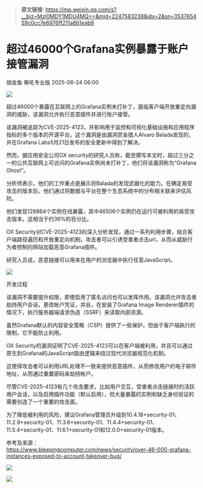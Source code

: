 > **原文链接**: https://mp.weixin.qq.com/s?__biz=MzI0MDY1MDU4MQ==&mid=2247583238&idx=2&sn=353765459c0cc7e6976ff211a8b1eab9

#  超过46000个Grafana实例暴露于账户接管漏洞  
胡金鱼  嘶吼专业版   2025-06-24 06:00  
  
![](https://mmbiz.qpic.cn/mmbiz_gif/wpkib3J60o297rwgIksvLibPOwR24tqI8dGRUah80YoBLjTBJgws2n0ibdvfvv3CCm0MIOHTAgKicmOB4UHUJ1hH5g/640?wx_fmt=gif "")  
  
超过46000个暴露在互联网上的Grafana实例未打补丁，面临客户端开放重定向漏洞的威胁，该漏洞允许执行恶意插件并进行账户接管。  
  
该漏洞被追踪为CVE-2025-4123，并影响用于监控和可视化基础设施和应用程序指标的多个版本的开源平台。这个漏洞是由漏洞赏金猎人Alvaro Balada发现的，并在Grafana Labs5月21日发布的安全更新中得到了解决。  
  
然而，据应用安全公司OX security的研究人员称，截至撰写本文时，超过三分之一的公共互联网上可访问的Grafana实例尚未打补丁，他们将该漏洞称为“Grafana Ghost”。  
  
分析师表示，他们的工作重点是展示将Balada的发现武器化的能力。在确定易受攻击的版本后，他们通过将数据与平台在整个生态系统中的分布相关联来评估风险。  
  
他们发现128864个实例在线暴露，其中46506个实例仍在运行可被利用的易受攻击版本。这相当于约36%的百分比。  
  
OX Security对CVE-2025-4123的深入分析发现，通过一系列利用步骤，结合客户端路径遍历和开放重定向机制，攻击者可以引诱受害者点击url，从而从威胁行为者控制的网站加载恶意Grafana插件。  
  
研究人员说，恶意链接可以用来在用户的浏览器中执行任意JavaScript。  
  
![](https://mmbiz.qpic.cn/sz_mmbiz_png/wpkib3J60o2ics9PefZyyiawUTXUNVakJSjYbic6wum1YJqR5It9vWbCssfFoIarUYKUuSc5ibtnibbOJic4tiaJIouzKQ/640?wx_fmt=png&from=appmsg "")  
  
开发过程  
  
该漏洞不需要提升权限，即使启用了匿名访问也可以发挥作用。该漏洞允许攻击者劫持用户会话，更改帐户凭证，并且，在安装了Grafana Image Renderer插件的情况下，执行服务器端请求伪造（SSRF）来读取内部资源。  
  
虽然Grafana默认的内容安全策略（CSP）提供了一些保护，但由于客户端执行的限制，它不能防止利用。  
  
OX Security的漏洞证明了CVE-2025-4123可以在客户端被利用，并且可以通过原生到Grafana的JavaScript路由逻辑来绕过现代浏览器规范化机制。  
  
这使得攻击者可以利用URL处理不一致来提供恶意插件，从而修改用户的电子邮件地址，从而通过重置密码来劫持帐户。  
  
尽管CVE-2025-4123有几个攻击要求，比如用户交互，受害者点击链接时的活跃用户会话，以及启用插件功能（默认启用），但大量暴露的实例和缺乏身份验证的需要创造了一个重要的攻击面。  
  
为了降低被利用的风险，建议Grafana管理员升级到10.4.18+security-01、11.2.9+security-01、11.3.6+security-01、11.4.4+security-01、11.5.4+security-01、11.6.1+security-01和12.0.0+security-01版本。  
  
参考及来源：  
https://www.bleepingcomputer.com/news/security/over-46-000-grafana-instances-exposed-to-account-takeover-bug/  
  
![](https://mmbiz.qpic.cn/sz_mmbiz_png/wpkib3J60o2ics9PefZyyiawUTXUNVakJSjxUwhzZ5xNia981sovBvN0ahCeb7N6WpWt8mPmMHJBOmj4GZdE1X1orw/640?wx_fmt=png&from=appmsg "")  
  
![](https://mmbiz.qpic.cn/sz_mmbiz_png/wpkib3J60o2ics9PefZyyiawUTXUNVakJSjaMmqVUq91bPyFUuGRKjPLE86q47v1wFXc7Sqy4KpGjKUibQW7hdQkkw/640?wx_fmt=png&from=appmsg "")  
  
  

